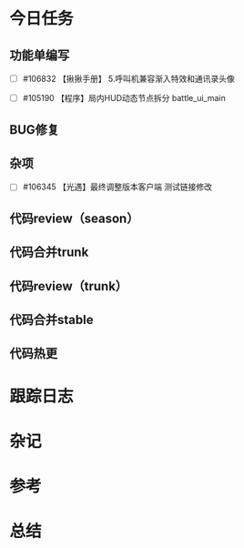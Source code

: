 

# 今日任务


## 功能单编写
- [ ] #106832 【揪揪手册】 5.呼叫机兼容渐入特效和通讯录头像
- [ ] #105190 【程序】局内HUD动态节点拆分
battle_ui_main


## BUG修复


## 杂项
- [ ] #106345 【光遇】最终调整版本客户端 测试链接修改

## 代码review（season）


## 代码合并trunk


## 代码review（trunk）


## 代码合并stable


## 代码热更


# 跟踪日志



# 杂记



# 参考


# 总结
